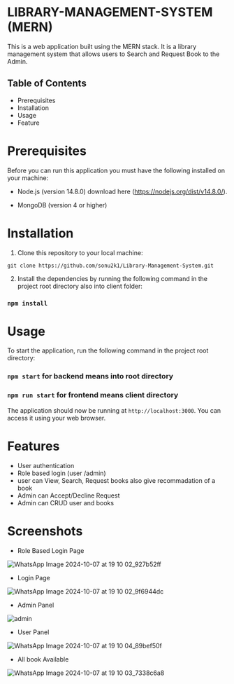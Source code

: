 # LIBRARY-MANAGEMENT-SYSTEM (MERN)

This is a web application built using the MERN stack. It is a library management system that allows users to Search and Request Book to the Admin.

## Table of Contents

- Prerequisites
- Installation
- Usage
- Feature

# Prerequisites

Before you can run this application you must have the following installed on your machine:

- Node.js (version 14.8.0) download here (https://nodejs.org/dist/v14.8.0/).

- MongoDB (version 4 or higher)

# Installation

1. Clone this repository to your local machine:

`git clone https://github.com/sonu2k1/Library-Management-System.git`

2. Install the dependencies by running the following command in the project root directory also into client folder:

### `npm install`

# Usage

To start the application, run the following command in the project root directory:

### `npm start` for backend means into root directory

### `npm run start` for frontend means client directory

The application should now be running at `http://localhost:3000`. You can access it using your web browser.

# Features

- User authentication
- Role based login (user /admin)
- user can View, Search, Request books also give recommadation of a book
- Admin can Accept/Decline Request
- Admin can CRUD user and books

# Screenshots

- Role Based Login Page
  
![WhatsApp Image 2024-10-07 at 19 10 02_927b52ff](https://github.com/user-attachments/assets/0a68bb0c-a1b4-4a1a-bd5a-ac1556c11eda)

- Login Page

![WhatsApp Image 2024-10-07 at 19 10 02_9f6944dc](https://github.com/user-attachments/assets/57cbc0ae-adf1-4b3e-8e56-da07c2c8275b)

- Admin Panel

![admin](https://github.com/user-attachments/assets/6274b756-1cfe-4ee8-8fb4-07e61b4d57d9)

- User Panel

![WhatsApp Image 2024-10-07 at 19 10 04_89bef50f](https://github.com/user-attachments/assets/236de9e1-7250-49bd-915d-976b390e886b)


- All book Available
  
![WhatsApp Image 2024-10-07 at 19 10 03_7338c6a8](https://github.com/user-attachments/assets/1150ba88-8fae-483f-86dd-f827c2fc507e)

